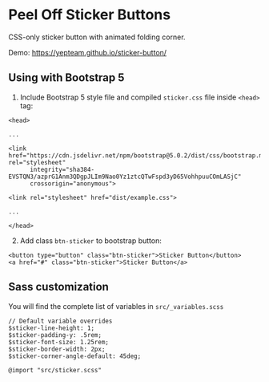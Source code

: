 # Peel Off Sticker Buttons

CSS-only sticker button with animated folding corner.

Demo: https://yepteam.github.io/sticker-button/

Using with Bootstrap 5
---

1. Include Bootstrap 5 style file and compiled `sticker.css` file inside `<head>` tag:
```
<head>

...

<link href="https://cdn.jsdelivr.net/npm/bootstrap@5.0.2/dist/css/bootstrap.min.css" rel="stylesheet"
      integrity="sha384-EVSTQN3/azprG1Anm3QDgpJLIm9Nao0Yz1ztcQTwFspd3yD65VohhpuuCOmLASjC" 
      crossorigin="anonymous">
      
<link rel="stylesheet" href="dist/example.css">

...

</head>
```

2. Add class `btn-sticker` to bootstrap button:

```
<button type="button" class="btn-sticker">Sticker Button</button>
<a href="#" class="btn-sticker">Sticker Button</a>

```

Sass customization
---

You will find the complete list of variables in `src/_variables.scss`

```
// Default variable overrides
$sticker-line-height: 1;
$sticker-padding-y: .5rem;
$sticker-font-size: 1.25rem;
$sticker-border-width: 2px;
$sticker-corner-angle-default: 45deg;

@import "src/sticker.scss"
```
